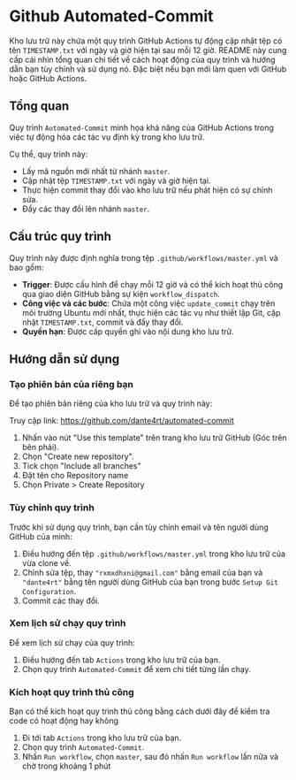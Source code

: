 # Github Automated-Commit


Kho lưu trữ này chứa một quy trình GitHub Actions tự động cập nhật tệp có tên `TIMESTAMP.txt` với ngày và giờ hiện tại sau mỗi 12 giờ. 
README này cung cấp cái nhìn tổng quan chi tiết về cách hoạt động của quy trình và hướng dẫn bạn tùy chỉnh và sử dụng nó.
Đặc biệt nếu bạn mới làm quen với GitHub hoặc GitHub Actions.

## Tổng quan  

Quy trình `Automated-Commit` minh họa khả năng của GitHub Actions trong việc tự động hóa các tác vụ định kỳ trong kho lưu trữ. 

Cụ thể, quy trình này:  
- Lấy mã nguồn mới nhất từ nhánh `master`.  
- Cập nhật tệp `TIMESTAMP.txt` với ngày và giờ hiện tại.  
- Thực hiện commit thay đổi vào kho lưu trữ nếu phát hiện có sự chỉnh sửa.  
- Đẩy các thay đổi lên nhánh `master`.  

## Cấu trúc quy trình  
Quy trình này được định nghĩa trong tệp `.github/workflows/master.yml` và bao gồm:  
- **Trigger**: Được cấu hình để chạy mỗi 12 giờ và có thể kích hoạt thủ công qua giao diện GitHub bằng sự kiện `workflow_dispatch`.  
- **Công việc và các bước**: Chứa một công việc `update_commit` chạy trên môi trường Ubuntu mới nhất, thực hiện các tác vụ như thiết lập Git, cập nhật `TIMESTAMP.txt`, commit và đẩy thay đổi.  
- **Quyền hạn**: Được cấp quyền ghi vào nội dung kho lưu trữ.  

## Hướng dẫn sử dụng  

### Tạo phiên bản của riêng bạn  

Để tạo phiên bản riêng của kho lưu trữ và quy trình này:

Truy cập link: https://github.com/dante4rt/automated-commit  

1. Nhấn vào nút "Use this template" trên trang kho lưu trữ GitHub (Góc trên bên phải).  
2. Chọn "Create new repository".  
3. Tick chọn "Include all branches"
4. Đặt tên cho Repository name
5. Chọn Private > Create Repository

### Tùy chỉnh quy trình  

Trước khi sử dụng quy trình, bạn cần tùy chỉnh email và tên người dùng GitHub của mình:  

1. Điều hướng đến tệp `.github/workflows/master.yml` trong kho lưu trữ của vừa clone về.  
2. Chỉnh sửa tệp, thay `"rxmxdhxni@gmail.com"` bằng email của bạn và `"dante4rt"` bằng tên người dùng GitHub của bạn trong bước `Setup Git Configuration`.  
3. Commit các thay đổi.  


### Xem lịch sử chạy quy trình  

Để xem lịch sử chạy của quy trình:  

1. Điều hướng đến tab `Actions` trong kho lưu trữ của bạn.  
2. Chọn quy trình `Automated-Commit` để xem chi tiết từng lần chạy.  


### Kích hoạt quy trình thủ công  

Bạn có thể kích hoạt quy trình thủ công bằng cách dưới đây để kiểm tra code có hoạt động hay không

1. Đi tới tab `Actions` trong kho lưu trữ của bạn.  
2. Chọn quy trình `Automated-Commit`.  
3. Nhấn `Run workflow`, chọn `master`, sau đó nhấn `Run workflow` lần nữa và chờ trong khoảng 1 phút
